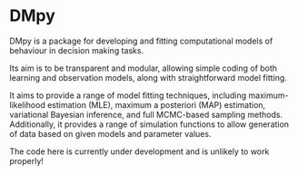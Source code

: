 # DMpy

DMpy is a package for developing and fitting computational models of behaviour in decision making tasks.

Its aim is to be transparent and modular, allowing simple coding of both learning and observation models, along with
straightforward model fitting.

It aims to provide a range of model fitting techniques, including maximum-likelihood estimation (MLE), maximum
a posteriori (MAP) estimation, variational Bayesian inference, and full MCMC-based sampling methods. Additionally, it provides a range of simulation functions to allow generation of data based on given models and parameter values.

The code here is currently under development and is unlikely to work properly!
